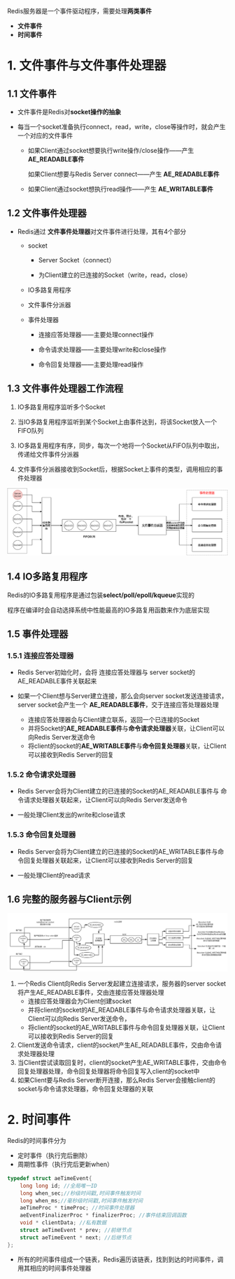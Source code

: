 Redis服务器是一个事件驱动程序，需要处理**两类事件**

* **文件事件**
* **时间事件**

# 1. 文件事件与文件事件处理器

## 1.1 文件事件

* 文件事件是Redis对**socket操作的抽象**

* 每当一个socket准备执行connect，read，write，close等操作时，就会产生一个对应的文件事件
  
  * 如果Client通过socket想要执行write操作/close操作——产生 **AE_READABLE事件**
    
    如果Client想要与Redis Server connect——产生 **AE_READABLE事件**
  
  * 如果Client通过socket想执行read操作——产生 **AE_WRITABLE事件**

## 1.2 文件事件处理器

* Redis通过 **文件事件处理器**对文件事件进行处理，其有4个部分
  
  * socket
    
    * Server Socket（connect）
    
    * 为Client建立的已连接的Socket（write，read，close）
  
  * IO多路复用程序
  
  * 文件事件分派器
  
  * 事件处理器
    
    * 连接应答处理器——主要处理connect操作
    
    * 命令请求处理器——主要处理write和close操作
    
    * 命令回复处理器——主要处理read操作

## 1.3 文件事件处理器工作流程

1. IO多路复用程序监听多个Socket

2. 当IO多路复用程序监听到某个Socket上由事件达到，将该Socket放入一个FIFO队列

3. IO多路复用程序有序，同步，每次一个地将一个Socket从FIFO队列中取出，传递给文件事件分派器

4. 文件事件分派器接收到Socket后，根据Socket上事件的类型，调用相应的事件处理器

![文件事件处理器.drawio](p/文件事件处理器.drawio.png)

## 1.4 IO多路复用程序

Redis的IO多路复用程序是通过包装**select/poll/epoll/kqueue**实现的

程序在编译时会自动选择系统中性能最高的IO多路复用函数来作为底层实现

## 1.5 事件处理器

### 1.5.1 连接应答处理器

* Redis Server初始化时，会将 连接应答处理器与 server socket的AE_READABLE事件关联起来

* 如果一个Client想与Server建立连接，那么会向server socket发送连接请求，server socket会产生一个 **AE_READABLE事件**，交于连接应答处理器处理
  
  - 连接应答处理器会与Client建立联系，返回一个已连接的Socket
  - 并将Socket的**AE_READABLE事件**与**命令请求处理器**关联，让Client可以向Redis Server发送命令
  - 将client的socket的**AE_WRITABLE事件**与**命令回复处理器**关联，让Client可以接收到Redis Server的回复

### 1.5.2 命令请求处理器

* Redis Server会将为Client建立的已连接的Socket的AE_READABLE事件与 命令请求处理器关联起来，让Client可以向Redis Server发送命令

* 一般处理Client发出的write和close请求

### 1.5.3 命令回复处理器

* Redis Server会将为Client建立的已连接的Socket的AE_WRITABLE事件与命令回复处理器关联起来，让Client可以接收到Redis Server的回复

* 一般处理Client的read请求

## 1.6 完整的服务器与Client示例

![Redis单线程模型](p/Redis单线程模型.png)

1. 一个Redis Client向Redis Server发起建立连接请求，服务器的server socket将产生AE_READABLE事件，交由连接应答处理器处理
   * 连接应答处理器会为Client创建socket
   * 并将client的socket的AE_READABLE事件与命令请求处理器关联，让Client可以向Redis Server发送命令，
   * 将client的socket的AE_WRITABLE事件与命令回复处理器关联，让Client可以接收到Redis Server的回复
2. Client发送命令请求，client的socket产生AE_READABLE事件，交由命令请求处理器处理
3. 当Client尝试读取回复时，client的socket产生AE_WRITABLE事件，交由命令回复处理器处理，命令回复处理器将命令回复写入client的socket中
4. 如果Client要与Redis Server断开连接，那么Redis Server会接触client的socket与命令请求处理器，命令回复处理器的关联

# 2. 时间事件

Redis的时间事件分为

* 定时事件（执行完后删除）
* 周期性事件（执行完后更新when）

```c
typedef struct aeTimeEvent{
    long long id; //全局唯一ID
    long when_sec;//秒级时间戳,时间事件触发时间
    long when_ms;//毫秒级时间戳,时间事件触发时间
    aeTimeProc * timeProc; //时间事件处理器
    aeEventFinalizerProc * finalizerProc; //事件结束回调函数
    void * clientData; //私有数据
    struct aeTimeEvent * prev; //前继节点
    struct aeTimeEvent * next; //后继节点
};
```

* 所有的时间事件组成一个链表，Redis遍历该链表，找到到达的时间事件，调用其相应的时间事件处理器

